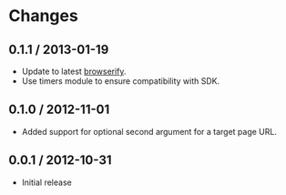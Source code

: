 # Changes

## 0.1.1 / 2013-01-19

  - Update to latest [browserify][].
  - Use timers module to ensure compatibility with SDK.

## 0.1.0 / 2012-11-01

  - Added support for optional second argument for a target page URL.

## 0.0.1 / 2012-10-31

  - Initial release

[browserify]:http://browserify.org/
